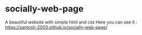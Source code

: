 # socially-web-page
A beautiful website with simple html and css
Here you can see it : https://santosh-2003.github.io/socially-web-page/
